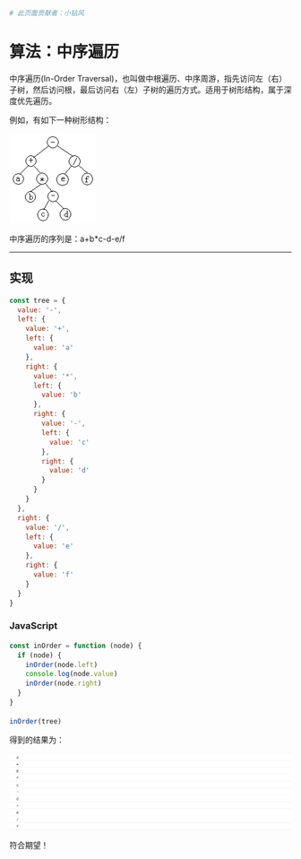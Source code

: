```bash
# 此页面贡献者：小钻风
```
# 算法：中序遍历

中序遍历(In-Order Traversal)，也叫做中根遍历、中序周游，指先访问左（右）子树，然后访问根，最后访问右（左）子树的遍历方式。适用于树形结构，属于深度优先遍历。

例如，有如下一种树形结构：

![](img/pic1.jpg)

中序遍历的序列是：a+b*c-d-e/f

---

## 实现

```js
const tree = {
  value: '-',
  left: {
    value: '+',
    left: {
      value: 'a'
    },
    right: {
      value: '*',
      left: {
        value: 'b'
      },
      right: {
        value: '-',
        left: {
          value: 'c'
        },
        right: {
          value: 'd'
        }
      }
    }
  },
  right: {
    value: '/',
    left: {
      value: 'e'
    },
    right: {
      value: 'f'
    }
  }
}
```

### JavaScript

```js
const inOrder = function (node) {
  if (node) {
    inOrder(node.left)
    console.log(node.value)
    inOrder(node.right)
  }
}

inOrder(tree)
```

得到的结果为：

![](img/pic2.png)

符合期望！
